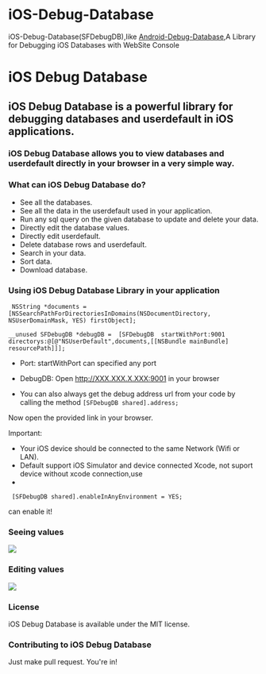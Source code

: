 # iOS-Debug-Database
iOS-Debug-Database(SFDebugDB),like [Android-Debug-Database](https://github.com/amitshekhariitbhu/Android-Debug-Database/),A Library for Debugging iOS Databases with WebSite Console

# iOS Debug Database


## iOS Debug Database is a powerful library for debugging databases and userdefault in iOS applications.

### iOS Debug Database allows you to view databases and userdefault directly in your browser in a very simple way.

### What can iOS Debug Database do?
* See all the databases.
* See all the data in the userdefault used in your application.
* Run any sql query on the given database to update and delete your data.
* Directly edit the database values.
* Directly edit userdefault.
* Delete database rows and userdefault.
* Search in your data.
* Sort data.
* Download database.


### Using iOS Debug Database Library in your application

```
 NSString *documents = [NSSearchPathForDirectoriesInDomains(NSDocumentDirectory, NSUserDomainMask, YES) firstObject];
 
__unused SFDebugDB *debugDB =  [SFDebugDB  startWithPort:9001 directorys:@[@"NSUserDefault",documents,[[NSBundle mainBundle] resourcePath]]];

```
* Port: startWithPort can specified any port
* DebugDB: Open http://XXX.XXX.X.XXX:9001 in your browser

* You can also always get the debug address url from your code by calling the method `[SFDebugDB shared].address;`

Now open the provided link in your browser.

Important:
- Your iOS device should be connected to the same Network (Wifi or LAN).
- Default support iOS Simulator and device connected Xcode, not suport device without xcode connection,use
- 
```
 [SFDebugDB shared].enableInAnyEnvironment = YES;
```
can enable it!



### Seeing values
<img src=https://raw.githubusercontent.com/shaojiankui/iOS-Debug-Database/master/demo.png >

### Editing values
<img src=https://raw.githubusercontent.com/shaojiankui/iOS-Debug-Database/master/demo_edit.png >

### License
iOS Debug Database is available under the MIT license.

### Contributing to iOS Debug Database
Just make pull request. You're in!